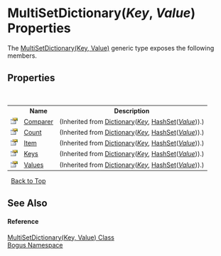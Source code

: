 # MultiSetDictionary(*Key*, *Value*) Properties
 

The <a href="T_Bogus_MultiSetDictionary_2">MultiSetDictionary(Key, Value)</a> generic type exposes the following members.


## Properties
&nbsp;<table><tr><th></th><th>Name</th><th>Description</th></tr><tr><td>![Public property](media/pubproperty.gif "Public property")</td><td><a href="http://msdn2.microsoft.com/en-us/library/ms132092" target="_blank">Comparer</a></td><td> (Inherited from <a href="http://msdn2.microsoft.com/en-us/library/xfhwa508" target="_blank">Dictionary</a>(<a href="T_Bogus_MultiSetDictionary_2">*Key*</a>, <a href="http://msdn2.microsoft.com/en-us/library/bb359438" target="_blank">HashSet</a>(<a href="T_Bogus_MultiSetDictionary_2">*Value*</a>)).)</td></tr><tr><td>![Public property](media/pubproperty.gif "Public property")</td><td><a href="http://msdn2.microsoft.com/en-us/library/zhcy256f" target="_blank">Count</a></td><td> (Inherited from <a href="http://msdn2.microsoft.com/en-us/library/xfhwa508" target="_blank">Dictionary</a>(<a href="T_Bogus_MultiSetDictionary_2">*Key*</a>, <a href="http://msdn2.microsoft.com/en-us/library/bb359438" target="_blank">HashSet</a>(<a href="T_Bogus_MultiSetDictionary_2">*Value*</a>)).)</td></tr><tr><td>![Public property](media/pubproperty.gif "Public property")</td><td><a href="http://msdn2.microsoft.com/en-us/library/9tee9ht2" target="_blank">Item</a></td><td> (Inherited from <a href="http://msdn2.microsoft.com/en-us/library/xfhwa508" target="_blank">Dictionary</a>(<a href="T_Bogus_MultiSetDictionary_2">*Key*</a>, <a href="http://msdn2.microsoft.com/en-us/library/bb359438" target="_blank">HashSet</a>(<a href="T_Bogus_MultiSetDictionary_2">*Value*</a>)).)</td></tr><tr><td>![Public property](media/pubproperty.gif "Public property")</td><td><a href="http://msdn2.microsoft.com/en-us/library/yt2fy5zk" target="_blank">Keys</a></td><td> (Inherited from <a href="http://msdn2.microsoft.com/en-us/library/xfhwa508" target="_blank">Dictionary</a>(<a href="T_Bogus_MultiSetDictionary_2">*Key*</a>, <a href="http://msdn2.microsoft.com/en-us/library/bb359438" target="_blank">HashSet</a>(<a href="T_Bogus_MultiSetDictionary_2">*Value*</a>)).)</td></tr><tr><td>![Public property](media/pubproperty.gif "Public property")</td><td><a href="http://msdn2.microsoft.com/en-us/library/ekcfxy3x" target="_blank">Values</a></td><td> (Inherited from <a href="http://msdn2.microsoft.com/en-us/library/xfhwa508" target="_blank">Dictionary</a>(<a href="T_Bogus_MultiSetDictionary_2">*Key*</a>, <a href="http://msdn2.microsoft.com/en-us/library/bb359438" target="_blank">HashSet</a>(<a href="T_Bogus_MultiSetDictionary_2">*Value*</a>)).)</td></tr></table>&nbsp;
<a href="#multisetdictionary(*key*,-*value*)-properties">Back to Top</a>

## See Also


#### Reference
<a href="T_Bogus_MultiSetDictionary_2">MultiSetDictionary(Key, Value) Class</a><br /><a href="N_Bogus">Bogus Namespace</a><br />